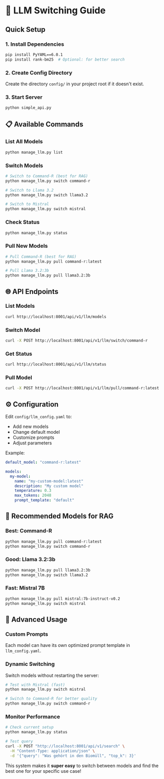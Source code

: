 # 🚀 LLM Switching Guide

## Quick Setup

### 1. Install Dependencies
```bash
pip install PyYAML==6.0.1
pip install rank-bm25  # Optional: for better search
```

### 2. Create Config Directory
Create the directory `config/` in your project root if it doesn't exist.

### 3. Start Server  
```bash
python simple_api.py
```

## 📋 Available Commands

### List All Models
```bash
python manage_llm.py list
```

### Switch Models
```bash
# Switch to Command-R (best for RAG)
python manage_llm.py switch command-r

# Switch to Llama 3.2
python manage_llm.py switch llama3.2

# Switch to Mistral  
python manage_llm.py switch mistral
```

### Check Status
```bash
python manage_llm.py status
```

### Pull New Models
```bash
# Pull Command-R (best for RAG)
python manage_llm.py pull command-r:latest

# Pull Llama 3.2:3b
python manage_llm.py pull llama3.2:3b
```

## 🌐 API Endpoints

### List Models
```bash
curl http://localhost:8001/api/v1/llm/models
```

### Switch Model
```bash
curl -X POST http://localhost:8001/api/v1/llm/switch/command-r
```

### Get Status
```bash
curl http://localhost:8001/api/v1/llm/status
```

### Pull Model
```bash
curl -X POST http://localhost:8001/api/v1/llm/pull/command-r:latest
```

## ⚙️ Configuration

Edit `config/llm_config.yaml` to:
- Add new models
- Change default model
- Customize prompts  
- Adjust parameters

Example:
```yaml
default_model: "command-r:latest"

models:
  my-model:
    name: "my-custom-model:latest"
    description: "My custom model"
    temperature: 0.3
    max_tokens: 2048
    prompt_template: "default"
```

## 🎯 Recommended Models for RAG

### Best: Command-R
```bash
python manage_llm.py pull command-r:latest
python manage_llm.py switch command-r
```

### Good: Llama 3.2:3b
```bash  
python manage_llm.py pull llama3.2:3b
python manage_llm.py switch llama3.2
```

### Fast: Mistral 7B
```bash
python manage_llm.py pull mistral:7b-instruct-v0.2  
python manage_llm.py switch mistral
```

## 🔧 Advanced Usage

### Custom Prompts
Each model can have its own optimized prompt template in `llm_config.yaml`.

### Dynamic Switching
Switch models without restarting the server:
```bash
# Test with Mistral (fast)
python manage_llm.py switch mistral

# Switch to Command-R for better quality
python manage_llm.py switch command-r
```

### Monitor Performance
```bash
# Check current setup
python manage_llm.py status

# Test query
curl -X POST "http://localhost:8001/api/v1/search" \
  -H "Content-Type: application/json" \
  -d '{"query": "Was gehört in den Biomüll", "top_k": 3}'
```

This system makes it **super easy** to switch between models and find the best one for your specific use case!